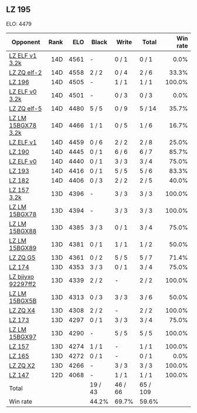## LZ 195 ##

ELO: 4479

Opponent | Rank | ELO | Black | Write | Total | Win rate
---------|-----:|----:|-------|-------|-------|-------:
[LZ ELF v1 3.2k](LZ%20ELF%20v1%203.2k.md) | 14D | 4561 | - | 0 / 1 | 0 / 1 | 0.0%
[LZ ZQ elf-2](LZ%20ZQ%20elf-2.md) | 14D | 4558 | 2 / 2 | 0 / 4 | 2 / 6 | 33.3%
[LZ 196](LZ%20196.md) | 14D | 4505 | - | 1 / 1 | 1 / 1 | 100.0%
[LZ ELF v0 3.2k](LZ%20ELF%20v0%203.2k.md) | 14D | 4501 | - | 0 / 3 | 0 / 3 | 0.0%
[LZ ZQ elf-5](LZ%20ZQ%20elf-5.md) | 14D | 4480 | 5 / 5 | 0 / 9 | 5 / 14 | 35.7%
[LZ LM 15BGX78 3.2k](LZ%20LM%2015BGX78%203.2k.md) | 14D | 4466 | 1 / 1 | 0 / 5 | 1 / 6 | 16.7%
[LZ ELF v1](LZ%20ELF%20v1.md) | 14D | 4459 | 0 / 6 | 2 / 2 | 2 / 8 | 25.0%
[LZ 190](LZ%20190.md) | 14D | 4445 | 0 / 1 | 6 / 6 | 6 / 7 | 85.7%
[LZ ELF v0](LZ%20ELF%20v0.md) | 14D | 4440 | 0 / 1 | 3 / 3 | 3 / 4 | 75.0%
[LZ 193](LZ%20193.md) | 14D | 4416 | 0 / 1 | 5 / 5 | 5 / 6 | 83.3%
[LZ 182](LZ%20182.md) | 14D | 4406 | 0 / 3 | 2 / 2 | 2 / 5 | 40.0%
[LZ 157 3.2k](LZ%20157%203.2k.md) | 13D | 4396 | - | 3 / 3 | 3 / 3 | 100.0%
[LZ LM 15BGX78](LZ%20LM%2015BGX78.md) | 13D | 4394 | - | 3 / 3 | 3 / 3 | 100.0%
[LZ LM 15BGX88](LZ%20LM%2015BGX88.md) | 13D | 4385 | 3 / 3 | 0 / 1 | 3 / 4 | 75.0%
[LZ LM 15BGX89](LZ%20LM%2015BGX89.md) | 13D | 4381 | 0 / 1 | 1 / 1 | 1 / 2 | 50.0%
[LZ ZQ G5](LZ%20ZQ%20G5.md) | 13D | 4361 | 0 / 2 | 5 / 5 | 5 / 7 | 71.4%
[LZ 174](LZ%20174.md) | 13D | 4353 | 3 / 3 | 0 / 1 | 3 / 4 | 75.0%
[LZ bjiyxo 92297ff2](LZ%20bjiyxo%2092297ff2.md) | 13D | 4339 | 2 / 2 | - | 2 / 2 | 100.0%
[LZ LM 15BGX5B](LZ%20LM%2015BGX5B.md) | 13D | 4313 | 0 / 3 | 3 / 3 | 3 / 6 | 50.0%
[LZ ZQ X4](LZ%20ZQ%20X4.md) | 13D | 4308 | 2 / 2 | - | 2 / 2 | 100.0%
[LZ 173](LZ%20173.md) | 13D | 4297 | 0 / 1 | 3 / 3 | 3 / 4 | 75.0%
[LZ LM 15BGX97](LZ%20LM%2015BGX97.md) | 13D | 4290 | - | 5 / 5 | 5 / 5 | 100.0%
[LZ 157](LZ%20157.md) | 13D | 4274 | 1 / 1 | - | 1 / 1 | 100.0%
[LZ 165](LZ%20165.md) | 13D | 4272 | 0 / 1 | - | 0 / 1 | 0.0%
[LZ ZQ X2](LZ%20ZQ%20X2.md) | 13D | 4266 | - | 3 / 3 | 3 / 3 | 100.0%
[LZ 147](LZ%20147.md) | 12D | 4068 | - | 1 / 1 | 1 / 1 | 100.0%
Total | | | 19 / 43 | 46 / 66 | 65 / 109 | 
Win rate| | | 44.2% | 69.7% | 59.6% | 

